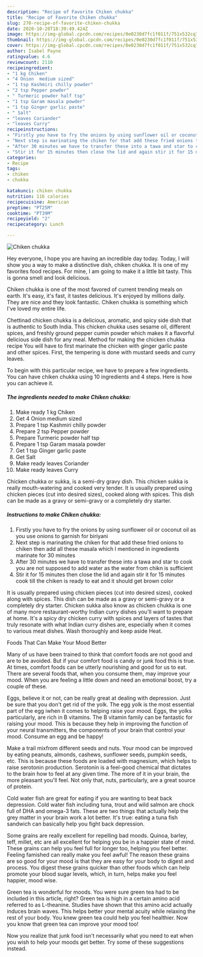 ```yaml
---
description: "Recipe of Favorite Chiken chukka"
title: "Recipe of Favorite Chiken chukka"
slug: 270-recipe-of-favorite-chiken-chukka
date: 2020-10-28T18:39:49.424Z
image: https://img-global.cpcdn.com/recipes/0e0230d7fc1f011f/751x532cq70/chiken-chukka-recipe-main-photo.jpg
thumbnail: https://img-global.cpcdn.com/recipes/0e0230d7fc1f011f/751x532cq70/chiken-chukka-recipe-main-photo.jpg
cover: https://img-global.cpcdn.com/recipes/0e0230d7fc1f011f/751x532cq70/chiken-chukka-recipe-main-photo.jpg
author: Isabel Payne
ratingvalue: 4.6
reviewcount: 2110
recipeingredient:
- "1 kg Chiken"
- "4 Onion  medium sized"
- "1 tsp Kashmiri chilly powder"
- "2 tsp Pepper powder"
- " Turmeric powder half tsp"
- "1 tsp Garam masala powder"
- "1 tsp Ginger garlic paste"
- " Salt"
- "leaves Coriander"
- "leaves Curry"
recipeinstructions:
- "Firstly you have to fry the onions by using sunflower oil or coconut oil as you use onions to garnish for biriyani"
- "Next step is marinating the chiken for that add these fried onions to chiken then add all these masala which I mentioned in ingredients marinate for 30 minutes"
- "After 30 minutes we have to transfer these into a tawa and star to cook you are not supposed to add water as the water from chikn is sufficient"
- "Stir it for 15 minutes then close the lid and again stir it for 15 minutes cook till the chiken is ready to eat and it should get brown color"
categories:
- Recipe
tags:
- chiken
- chukka

katakunci: chiken chukka 
nutrition: 116 calories
recipecuisine: American
preptime: "PT25M"
cooktime: "PT39M"
recipeyield: "2"
recipecategory: Lunch

---
```



![Chiken chukka](https://img-global.cpcdn.com/recipes/0e0230d7fc1f011f/751x532cq70/chiken-chukka-recipe-main-photo.jpg)

Hey everyone, I hope you are having an incredible day today. Today, I will show you a way to make a distinctive dish, chiken chukka. It is one of my favorites food recipes. For mine, I am going to make it a little bit tasty. This is gonna smell and look delicious.

Chiken chukka is one of the most favored of current trending meals on earth. It's easy, it's fast, it tastes delicious. It's enjoyed by millions daily. They are nice and they look fantastic. Chiken chukka is something which I've loved my entire life.

Chettinad chicken chukka is a delicious, aromatic, and spicy side dish that is authentic to South India. This chicken chukka uses sesame oil, different spices, and freshly ground pepper cumin powder which makes it a flavorful delicious side dish for any meal. Method for making the chicken chukka recipe You will have to first marinate the chicken with ginger garlic paste and other spices. First, the tempering is done with mustard seeds and curry leaves.


To begin with this particular recipe, we have to prepare a few ingredients. You can have chiken chukka using 10 ingredients and 4 steps. Here is how you can achieve it.

<!--inarticleads1-->

##### The ingredients needed to make Chiken chukka:

1. Make ready 1 kg Chiken
1. Get 4 Onion  medium sized
1. Prepare 1 tsp Kashmiri chilly powder
1. Prepare 2 tsp Pepper powder
1. Prepare  Turmeric powder half tsp
1. Prepare 1 tsp Garam masala powder
1. Get 1 tsp Ginger garlic paste
1. Get  Salt
1. Make ready leaves Coriander
1. Make ready leaves Curry


Chicken chukka or sukka, is a semi-dry gravy dish. This chicken sukka is really mouth-watering and cooked very tender. It is usually prepared using chicken pieces (cut into desired sizes), cooked along with spices. This dish can be made as a gravy or semi-gravy or a completely dry starter. 

<!--inarticleads2-->

##### Instructions to make Chiken chukka:

1. Firstly you have to fry the onions by using sunflower oil or coconut oil as you use onions to garnish for biriyani
1. Next step is marinating the chiken for that add these fried onions to chiken then add all these masala which I mentioned in ingredients marinate for 30 minutes
1. After 30 minutes we have to transfer these into a tawa and star to cook you are not supposed to add water as the water from chikn is sufficient
1. Stir it for 15 minutes then close the lid and again stir it for 15 minutes cook till the chiken is ready to eat and it should get brown color


It is usually prepared using chicken pieces (cut into desired sizes), cooked along with spices. This dish can be made as a gravy or semi-gravy or a completely dry starter. Chicken sukka also know as chicken chukka is one of many more restaurant-worthy Indian curry dishes you&#39;ll want to prepare at home. It&#39;s a spicy dry chicken curry with spices and layers of tastes that truly resonate with what Indian curry dishes are, especially when it comes to various meat dishes. Wash thoroughly and keep aside Heat. 

Foods That Can Make Your Mood Better


Many of us have been trained to think that comfort foods are not good and are to be avoided. But if your comfort food is candy or junk food this is true. At times, comfort foods can be utterly nourishing and good for us to eat. There are several foods that, when you consume them, may improve your mood. When you are feeling a little down and need an emotional boost, try a couple of these.

Eggs, believe it or not, can be really great at dealing with depression. Just be sure that you don't get rid of the yolk. The egg yolk is the most essential part of the egg iwhen it comes to helping raise your mood. Eggs, the yolks particularly, are rich in B vitamins. The B vitamin family can be fantastic for raising your mood. This is because they help in improving the function of your neural transmitters, the components of your brain that control your mood. Consume an egg and be happy!

Make a trail mixfrom different seeds and nuts. Your mood can be improved by eating peanuts, almonds, cashews, sunflower seeds, pumpkin seeds, etc. This is because these foods are loaded with magnesium, which helps to raise serotonin production. Serotonin is a feel-good chemical that dictates to the brain how to feel at any given time. The more of it in your brain, the more pleasant you'll feel. Not only that, nuts, particularly, are a great source of protein.

Cold water fish are great for eating if you are wanting to beat back depression. Cold water fish including tuna, trout and wild salmon are chock full of DHA and omega-3 fats. These are two things that actually help the grey matter in your brain work a lot better. It's true: eating a tuna fish sandwich can basically help you fight back depression. 

Some grains are really excellent for repelling bad moods. Quinoa, barley, teff, millet, etc are all excellent for helping you be in a happier state of mind. These grains can help you feel full for longer too, helping you feel better. Feeling famished can really make you feel awful! The reason these grains are so good for your mood is that they are easy for your body to digest and process. You digest these grains quicker than other foods which can help promote your blood sugar levels, which, in turn, helps make you feel happier, mood wise.

Green tea is wonderful for moods. You were sure green tea had to be included in this article, right? Green tea is high in a certain amino acid referred to as L-theanine. Studies have shown that this amino acid actually induces brain waves. This helps better your mental acuity while relaxing the rest of your body. You knew green tea could help you feel healthier. Now you know that green tea can improve your mood too!

Now you realize that junk food isn't necessarily what you need to eat when you wish to help your moods get better. Try  some  of  these  suggestions  instead.

